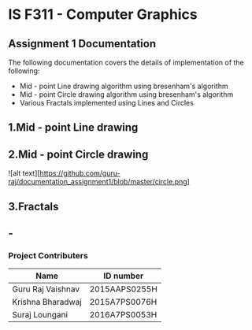 # IS F311 - Computer Graphics
## Assignment 1 Documentation
The following documentation covers the details of implementation of the following:
- Mid - point Line drawing algorithm using bresenham's algorithm
- Mid - point Circle drawing algorithm using bresenham's algorithm
- Various Fractals implemented using Lines and Circles


## 1.Mid - point Line drawing
## 2.Mid - point Circle drawing

![alt text][https://github.com/guru-raj/documentation_assignment1/blob/master/circle.png]

## 3.Fractals
## -

### Project Contributers
|Name             |ID number    |
|-----------------|-------------|
|Guru Raj Vaishnav|2015AAPS0255H|
|Krishna Bharadwaj|2015A7PS0076H|
|Suraj Loungani   |2016A7PS0053H|
